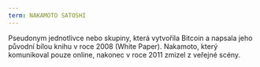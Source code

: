 ```yaml
---
term: NAKAMOTO SATOSHI
---
```


Pseudonym jednotlivce nebo skupiny, která vytvořila Bitcoin a napsala jeho původní bílou knihu v roce 2008 (White Paper). Nakamoto, který komunikoval pouze online, nakonec v roce 2011 zmizel z veřejné scény.